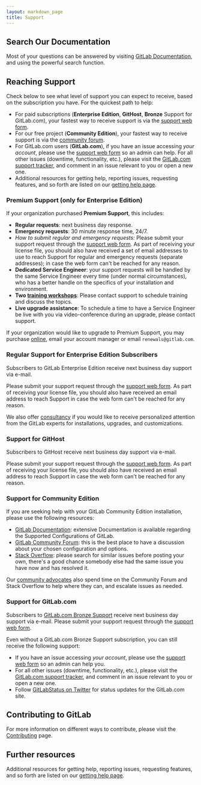 ```yaml
---
layout: markdown_page
title: Support
---
```


## Search Our Documentation

Most of your questions can be answered by visiting [GitLab Documentation](https://docs.gitlab.com/), and using the powerful search function.

## Reaching Support

Check below to see what level of support you can expect to receive, based on the subscription you have. For the quickest path to help:

- For paid subscriptions (**Enterprise Edition**, **GitHost**, **Bronze** Support for GitLab.com), your fastest way to receive support is via the [support web form](https://support.gitlab.com/).
- For our free project (**Community Edition**), your fastest way to receive support is via the [community forum](https://forum.gitlab.com/).
- For GitLab.com users (**GitLab.com**), if you have an issue accessing _your account_, please use the [support web form](https://support.gitlab.com/) so an admin can help. For all other issues (downtime, functionality, etc.), please visit the [GitLab.com support tracker](https://gitlab.com/gitlab-com/support-forum/issues), and comment in an issue relevant to you or open a new one.
- Additional resources for getting help, reporting issues, requesting features, and so forth are listed on our [getting help page](/getting-help/).

### Premium Support (only for Enterprise Edition)

If your organization purchased **Premium Support**, this includes:

   - **Regular requests**: next business day response.
   - **Emergency requests**: 30 minute response time, 24/7.
   - _How to submit regular and emergency requests:_ Please submit your support request through the [support web form](https://support.gitlab.com/). As part of receiving your license file, you should also have received a set of email addresses to use to reach Support for regular and emergency requests (separate addresses); in case the web form can't be reached for any reason.
   - **Dedicated Service Engineer**: your support requests will be handled by the same Service Engineer every time (under normal circumstances), who has a better handle on the specifics of your installation and environment.
   - **Two [training workshops](/training)**: Please contact support to schedule training and discuss the topics.
   - **Live upgrade assistance**: To schedule a time to have a Service Engineer be live with you via video-conference during an upgrade, please contact support.

If your organization would like to upgrade to Premium Support, you may purchase [online](https://customers.gitlab.com), email your account manager or email `renewals@gitlab.com`.

### Regular Support for Enterprise Edition Subscribers

Subscribers to GitLab Enterprise Edition receive next business day support via e-mail.

Please submit your support request through the [support web form](https://support.gitlab.com/). As part of receiving your license file, you should also have received an email address to reach Support in case the web form can't be reached for any reason.

We also offer [consultancy](https://about.gitlab.com/consultancy/) if you would like to receive personalized attention from the GitLab experts for installations, upgrades, and customizations.

### Support for GitHost

Subscribers to GitHost receive next business day support via e-mail.

Please submit your support request through the [support web form](https://support.gitlab.com/). As part of receiving your license file, you should also have received an email address to reach Support in case the web form can't be reached for any reason.

### Support for Community Edition

If you are seeking help with your GitLab Community Edition installation, please use the following resources:

* [GitLab Documentation](https://docs.gitlab.com): extensive Documentation is available regarding the Supported Configurations of GitLab.
* [GitLab Community Forum](https://forum.gitlab.com/): this is the best place to have a discussion about your chosen configuration and options.
* [Stack Overflow](http://stackoverflow.com/questions/tagged/gitlab): please search for similar issues before posting your own, there's a good chance somebody else had the same issue you have now and has resolved it.

Our [community advocates](https://about.gitlab.com/handbook/marketing/developer-relations/community-advocacy/) also spend time on the Community Forum and Stack Overflow to help where they can, and escalate issues as needed.


### Support for GitLab.com

Subscribers to [GitLab.com Bronze Support](https://about.gitlab.com/gitlab-com/#select-package/) receive next business day support via e-mail. Please submit your support request through the [support web form](https://support.gitlab.com/).

Even without a GitLab.com Bronze Support subscription, you can still receive the following support:

- If you have an issue accessing _your account_, please use the [support web form](https://support.gitlab.com/) so an admin can help you.
- For all other issues (downtime, functionality, etc.), please visit the [GitLab.com support tracker](https://gitlab.com/gitlab-com/support-forum/issues), and comment in an issue relevant to you or open a new one.
- Follow [GitLabStatus on Twitter](https://twitter.com/GitLabStatus) for status updates for the GitLab.com site.


## Contributing to GitLab

For more information on different ways to contribute, please visit the [Contributing](https://about.gitlab.com/contributing/) page.

## Further resources

Additional resources for getting help, reporting issues, requesting features, and so forth are listed on our [getting help page](/getting-help/).
